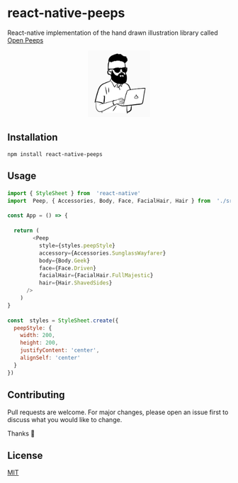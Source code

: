 
# react-native-peeps

React-native implementation of the hand drawn illustration library called [Open Peeps]([https://www.openpeeps.com/](https://www.openpeeps.com/))

<p align="center"><img src="example.png" alt="peeps example" width="140"/></p>

## Installation

```
npm install react-native-peeps
```

## Usage

```javascript
import { StyleSheet } from  'react-native'
import  Peep, { Accessories, Body, Face, FacialHair, Hair } from  './src'

const App = () => {

  return (
        <Peep
          style={styles.peepStyle}
          accessory={Accessories.SunglassWayfarer}
          body={Body.Geek}
          face={Face.Driven}
          facialHair={FacialHair.FullMajestic}
          hair={Hair.ShavedSides}
      />
    )
}

const  styles = StyleSheet.create({
  peepStyle: {
    width: 200,
    height: 200,
    justifyContent: 'center',
    alignSelf: 'center'
  }
})

```

## Contributing
Pull requests are welcome. For major changes, please open an issue first to discuss what you would like to change.

Thanks :raised_hands:


## License
[MIT]([https://choosealicense.com/licenses/mit/](https://choosealicense.com/licenses/mit/))